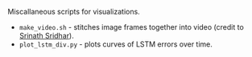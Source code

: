 Miscallaneous scripts for visualizations.

* `make_video.sh` - stitches image frames together into video (credit to [Srinath Sridhar](https://github.com/drsrinathsridhar)).
* `plot_lstm_div.py` - plots curves of LSTM errors over time.

